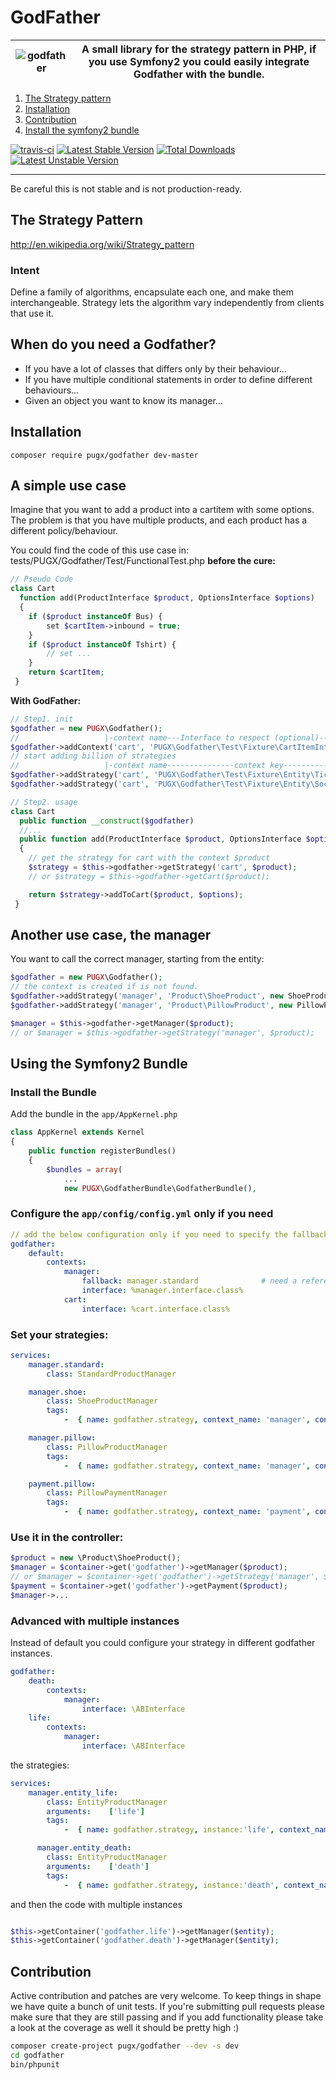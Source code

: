 # GodFather

| ![godfather](http://images.wikia.com/cybernations/images/archive/c/c9/20071008043557!Godfather_hand_black.png) | A small library for the strategy pattern in PHP, if you use Symfony2 you could easily integrate Godfather with the bundle.   |
| ------- |-----|

 1. [The Strategy pattern](#the-strategy-pattern)
 2. [Installation](#installation)
 3. [Contribution](#contribution)
 4. [Install the symfony2 bundle](#using-the-symfony2-bundle)

[![travis-ci](https://secure.travis-ci.org/PUGX/godfather.png)](http://travis-ci.org/PUGX/godfather) [![Latest Stable Version](https://poser.pugx.org/PUGX/godfather/v/stable.png)](https://packagist.org/packages/PUGX/godfather) [![Total Downloads](https://poser.pugx.org/PUGX/godfather/downloads.png)](https://packagist.org/packages/PUGX/godfather) [![Latest Unstable Version](https://poser.pugx.org/PUGX/godfather/v/unstable.png)](https://packagist.org/packages/PUGX/godfather)

------------------------------------------------------

Be careful this is not stable and is not production-ready.

## The Strategy Pattern

http://en.wikipedia.org/wiki/Strategy_pattern

### Intent

Define a family of algorithms, encapsulate each one, and make them interchangeable.
Strategy lets the algorithm vary independently from clients that use it.

## When do you need a Godfather?

- If you have a lot of classes that differs only by their behaviour...
- If you have multiple conditional statements in order to define different behaviours...
- Given an object you want to know its manager...

## Installation

`composer require pugx/godfather dev-master`

## A simple use case

Imagine that you want to add a product into a cartitem with some options.
The problem is that you have multiple products, and each product has a different policy/behaviour.

You could find the code of this use case in: tests/PUGX/Godfather/Test/FunctionalTest.php
**before the cure:**

```php
// Pseudo Code
class Cart
  function add(ProductInterface $product, OptionsInterface $options)
  {
    if ($product instanceOf Bus) {
        set $cartItem->inbound = true;
    }
    if ($product instanceOf Tshirt) {
        // set ...
    }
    return $cartItem;
 }
```

**With GodFather:**

```php
// Step1. init
$godfather = new PUGX\Godfather();
//                   |-context name---Interface to respect (optional)----Fallback Strategy-(optional)-|
$godfather->addContext('cart', 'PUGX\Godfather\Test\Fixture\CartItemInterface', new StandardCartItem());
// start adding billion of strategies
//                   |-context name---------------context key----------------Strategy-------|
$godfather->addStrategy('cart', 'PUGX\Godfather\Test\Fixture\Entity\Ticket', new TicketCartItem());
$godfather->addStrategy('cart', 'PUGX\Godfather\Test\Fixture\Entity\Socket', new SocketCartItem());

// Step2. usage
class Cart
  public function __construct($godfather)
  //...
  public function add(ProductInterface $product, OptionsInterface $options)
  {
    // get the strategy for cart with the context $product
    $strategy = $this->godfather->getStrategy('cart', $product);
    // or $strategy = $this->godfather->getCart($product);

    return $strategy->addToCart($product, $options);
 }
```

## Another use case, the manager

You want to call the correct manager, starting from the entity:
```php
$godfather = new PUGX\Godfather();
// the context is created if is not found.
$godfather->addStrategy('manager', 'Product\ShoeProduct', new ShoeProductManager());
$godfather->addStrategy('manager', 'Product\PillowProduct', new PillowProductManager());

$manager = $this->godfather->getManager($product);
// or $manager = $this->godfather->getStrategy('manager', $product);
```
## Using the Symfony2 Bundle

### Install the Bundle

Add the bundle in the `app/AppKernel.php`
```php
class AppKernel extends Kernel
{
    public function registerBundles()
    {
        $bundles = array(
            ...
            new PUGX\GodfatherBundle\GodfatherBundle(),
```
### Configure the `app/config/config.yml`  only if you need

```yml
// add the below configuration only if you need to specify the fallback or the interface.
godfather:
    default:
        contexts:
            manager:
                fallback: manager.standard              # need a reference to a defined service
                interface: %manager.interface.class%
            cart:
                interface: %cart.interface.class%
```

### Set your strategies:

```yml
services:
    manager.standard:
        class: StandardProductManager

    manager.shoe:
        class: ShoeProductManager
        tags:
            -  { name: godfather.strategy, context_name: 'manager', context_key: %product.show.class% }

    manager.pillow:
        class: PillowProductManager
        tags:
            -  { name: godfather.strategy, context_name: 'manager', context_key: %product.pillow.class% }

    payment.pillow:
        class: PillowPaymentManager
        tags:
            -  { name: godfather.strategy, context_name: 'payment', context_key: %payment.pillow.class% }
```

### Use it in the controller:

```php
$product = new \Product\ShoeProduct();
$manager = $container->get('godfather')->getManager($product);
// or $manager = $container->get('godfather')->getStrategy('manager', $product);
$payment = $container->get('godfather')->getPayment($product);
$manager->...
```

### Advanced with multiple instances

Instead of default you could configure your strategy in different godfather instances.

```yml
godfather:
    death:
        contexts:
            manager:
                interface: \ABInterface
    life:
        contexts:
            manager:
                interface: \ABInterface
```

the strategies:

```yml
services:
    manager.entity_life:
        class: EntityProductManager
        arguments:    ['life']
        tags:
            -  { name: godfather.strategy, instance:'life', context_name: 'manager', context_key: %product.show.class% }

      manager.entity_death:
        class: EntityProductManager
        arguments:    ['death']
        tags:
            -  { name: godfather.strategy, instance:'death', context_name: 'manager', context_key: %product.show.class% }
```
and then the code with multiple instances

``` php

$this->getContainer('godfather.life')->getManager($entity);
$this->getContainer('godfather.death')->getManager($entity);
```



## Contribution

Active contribution and patches are very welcome.
To keep things in shape we have quite a bunch of unit tests. If you're submitting pull requests please
make sure that they are still passing and if you add functionality please
take a look at the coverage as well it should be pretty high :)

```bash
composer create-project pugx/godfather --dev -s dev
cd godfather
bin/phpunit
```